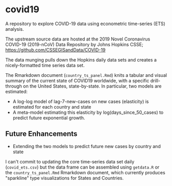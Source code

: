 # covid19

A repository to explore COVID-19 data using econometric time-series (ETS) analysis.

The upstream source data are hosted at the 2019 Novel Coronavirus COVID-19 (2019-nCoV) Data Repository by Johns Hopkins CSSE; https://github.com/CSSEGISandData/COVID-19

The data munging pulls down the Hopkins daily data sets and creates a nicely-formatted time series data set.

The Rmarkdown document (`country_ts_panel.Rmd`) knits a tabular and visual summary of the current state of COVID19 worldwide, with a specific drill-through on the United States, state-by-state. In particular, two models are estimated:

* A log-log model of lag-7-new-cases on new cases (elasticity) is estimated for each country and state
* A meta-model estimating this elasticity by log(days_since_50_cases) to predict future exponential growth.

## Future Enhancements

* Extending the two models to predict future new cases by country and state

I can't commit to updating the core time-series data set daily (`covid_ets.csv`) but the data frame can be assembled using `getdata.R` or the `country_ts_panel.Rmd` Rmarkdown document, which currently produces "sparkline" type visualizations for States and Countries.
